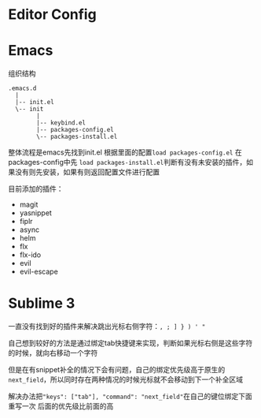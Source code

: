 Editor Config
==============
# Emacs
组织结构

```
.emacs.d
  |
  |-- init.el
  \-- init
        |
        |-- keybind.el
        |-- packages-config.el
        \-- packages-install.el
```
整体流程是emacs先找到init.el
根据里面的配置`load packages-config.el`
在packages-config中先 `load packages-install.el`判断有没有未安装的插件，如果没有则先安装，如果有则返回配置文件进行配置

目前添加的插件：
- magit
- yasnippet
- fiplr
- async
- helm
- flx
- flx-ido
- evil
- evil-escape

# Sublime 3
一直没有找到好的插件来解决跳出光标右侧字符：` , ; ] } ) ' " `

自己想到较好的方法是通过绑定tab快捷键来实现，判断如果光标右侧是这些字符的时候，就向右移动一个字符

但是在有snippet补全的情况下会有问题，自己的绑定优先级高于原生的`next_field`，所以同时存在两种情况的时候光标就不会移动到下一个补全区域

解决办法把`"keys": ["tab"], "command": "next_field"`在自己的键位绑定下面重写一次
后面的优先级比前面的高
